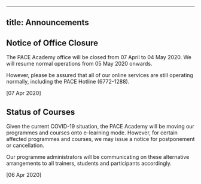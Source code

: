 ----
title: Announcements
----


## Notice of Office Closure

The PACE Academy office will be closed from 07 April  to 04 May 2020. We will resume normal operations from 05 May 2020 onwards.

However, please be assured that all of our online services are still operating normally, including the PACE Hotline (6772-1288).

[07 Apr 2020]

## Status of Courses

Given the current COVID-19 situation, the PACE Academy will be moving our programmes and courses onto e-learning mode. However, for certain affected programmes and courses, we may issue a notice for postponement or cancellation.

Our programme administrators will be communicating on these alternative arrangements to all trainers, students and participants accordingly.

[06 Apr 2020]
